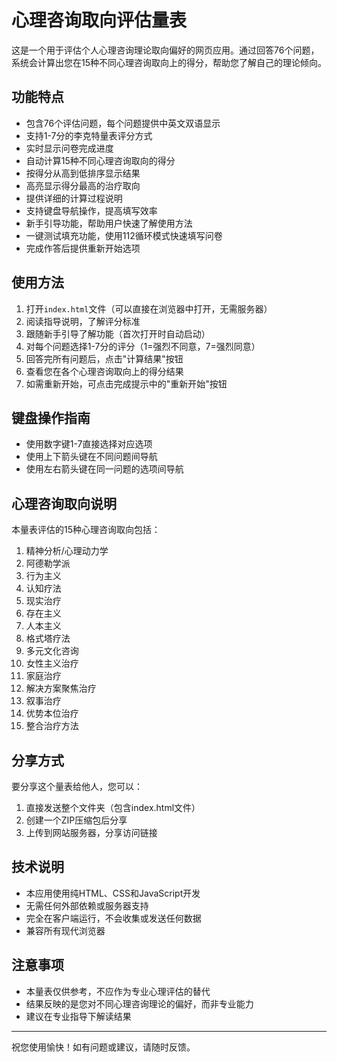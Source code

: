 # 心理咨询取向评估量表

这是一个用于评估个人心理咨询理论取向偏好的网页应用。通过回答76个问题，系统会计算出您在15种不同心理咨询取向上的得分，帮助您了解自己的理论倾向。

## 功能特点

- 包含76个评估问题，每个问题提供中英文双语显示
- 支持1-7分的李克特量表评分方式
- 实时显示问卷完成进度
- 自动计算15种不同心理咨询取向的得分
- 按得分从高到低排序显示结果
- 高亮显示得分最高的治疗取向
- 提供详细的计算过程说明
- 支持键盘导航操作，提高填写效率
- 新手引导功能，帮助用户快速了解使用方法
- 一键测试填充功能，使用112循环模式快速填写问卷
- 完成作答后提供重新开始选项

## 使用方法

1. 打开`index.html`文件（可以直接在浏览器中打开，无需服务器）
2. 阅读指导说明，了解评分标准
3. 跟随新手引导了解功能（首次打开时自动启动）
4. 对每个问题选择1-7分的评分（1=强烈不同意，7=强烈同意）
5. 回答完所有问题后，点击"计算结果"按钮
6. 查看您在各个心理咨询取向上的得分结果
7. 如需重新开始，可点击完成提示中的"重新开始"按钮

## 键盘操作指南

- 使用数字键1-7直接选择对应选项
- 使用上下箭头键在不同问题间导航
- 使用左右箭头键在同一问题的选项间导航

## 心理咨询取向说明

本量表评估的15种心理咨询取向包括：

1. 精神分析/心理动力学
2. 阿德勒学派
3. 行为主义
4. 认知疗法
5. 现实治疗
6. 存在主义
7. 人本主义
8. 格式塔疗法
9. 多元文化咨询
10. 女性主义治疗
11. 家庭治疗
12. 解决方案聚焦治疗
13. 叙事治疗
14. 优势本位治疗
15. 整合治疗方法

## 分享方式

要分享这个量表给他人，您可以：

1. 直接发送整个文件夹（包含index.html文件）
2. 创建一个ZIP压缩包后分享
3. 上传到网站服务器，分享访问链接

## 技术说明

- 本应用使用纯HTML、CSS和JavaScript开发
- 无需任何外部依赖或服务器支持
- 完全在客户端运行，不会收集或发送任何数据
- 兼容所有现代浏览器

## 注意事项

- 本量表仅供参考，不应作为专业心理评估的替代
- 结果反映的是您对不同心理咨询理论的偏好，而非专业能力
- 建议在专业指导下解读结果

---

祝您使用愉快！如有问题或建议，请随时反馈。